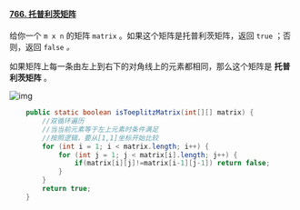 #### [766. 托普利茨矩阵](https://leetcode-cn.com/problems/toeplitz-matrix/)

给你一个 `m x n` 的矩阵 `matrix` 。如果这个矩阵是托普利茨矩阵，返回 `true` ；否则，返回 `false` *。*

如果矩阵上每一条由左上到右下的对角线上的元素都相同，那么这个矩阵是 **托普利茨矩阵** 。



![img](E:%5Cmd%5C%E5%90%8E%E7%AB%AF%5Cleetcode%5C2021%5C09%E6%89%98%E6%99%AE%E5%88%A9%E8%8C%A8%E7%9F%A9%E9%98%B5.assets%5Cex1.jpg)

```java
	public static boolean isToeplitzMatrix(int[][] matrix) {
        //双循环遍历
        //当当前元素等于左上元素时条件满足
        //按照逻辑，要从[1,1]坐标开始比较
        for (int i = 1; i < matrix.length; i++) {
            for (int j = 1; j < matrix[i].length; j++) {
                if(matrix[i][j]!=matrix[i-1][j-1]) return false;
            }
        }
        return true;
    }
```

